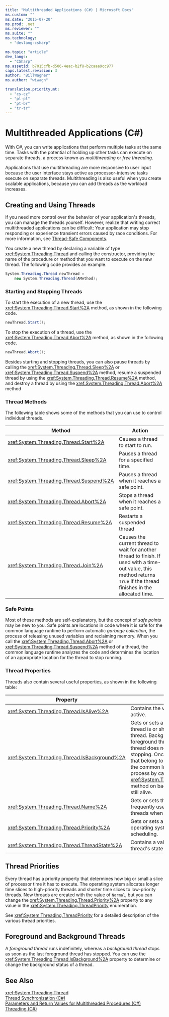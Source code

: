 ```yaml
---
title: "Multithreaded Applications (C#) | Microsoft Docs"
ms.custom: ""
ms.date: "2015-07-20"
ms.prod: .net
ms.reviewer: ""
ms.suite: ""
ms.technology: 
  - "devlang-csharp"

ms.topic: "article"
dev_langs: 
  - "CSharp"
ms.assetid: b7015cfb-d506-4eac-b2f8-b2caaa9cc977
caps.latest.revision: 3
author: "BillWagner"
ms.author: "wiwagn"

translation.priority.mt: 
  - "cs-cz"
  - "pl-pl"
  - "pt-br"
  - "tr-tr"
---
```

# Multithreaded Applications (C#)
With C#, you can write applications that perform multiple tasks at the same time. Tasks with the potential of holding up other tasks can execute on separate threads, a process known as *multithreading* or *free threading*.  
  
 Applications that use multithreading are more responsive to user input because the user interface stays active as processor-intensive tasks execute on separate threads. Multithreading is also useful when you create scalable applications, because you can add threads as the workload increases.  
  
## Creating and Using Threads  
 If you need more control over the behavior of your application's threads, you can manage the threads yourself. However, realize that writing correct multithreaded applications can be difficult: Your application may stop responding or experience transient errors caused by race conditions. For more information, see [Thread-Safe Components](https://msdn.microsoft.com/library/a8544e2s.aspx).  
  
 You create a new thread by declaring a variable of type <xref:System.Threading.Thread> and calling the constructor, providing the name of the procedure or method that you want to execute on the new thread. The following code provides an example.  
  
```csharp  
System.Threading.Thread newThread =  
    new System.Threading.Thread(AMethod);  
```  
  
### Starting and Stopping Threads  
 To start the execution of a new thread, use the <xref:System.Threading.Thread.Start%2A> method, as shown in the following code.  
  
```csharp  
newThread.Start();  
```  
  
 To stop the execution of a thread, use the <xref:System.Threading.Thread.Abort%2A> method, as shown in the following code.  
  
```csharp  
newThread.Abort();  
```  
  
 Besides starting and stopping threads, you can also pause threads by calling the <xref:System.Threading.Thread.Sleep%2A> or <xref:System.Threading.Thread.Suspend%2A> method, resume a suspended thread by using the <xref:System.Threading.Thread.Resume%2A> method, and destroy a thread by using the <xref:System.Threading.Thread.Abort%2A> method  
  
### Thread Methods  
 The following table shows some of the methods that you can use to control individual threads.  
  
|Method|Action|  
|------------|------------|  
|<xref:System.Threading.Thread.Start%2A>|Causes a thread to start to run.|  
|<xref:System.Threading.Thread.Sleep%2A>|Pauses a thread for a specified time.|  
|<xref:System.Threading.Thread.Suspend%2A>|Pauses a thread when it reaches a safe point.|  
|<xref:System.Threading.Thread.Abort%2A>|Stops a thread when it reaches a safe point.|  
|<xref:System.Threading.Thread.Resume%2A>|Restarts a suspended thread|  
|<xref:System.Threading.Thread.Join%2A>|Causes the current thread to wait for another thread to finish. If used with a time-out value, this method returns `True` if the thread finishes in the allocated time.|  
  
### Safe Points  
 Most of these methods are self-explanatory, but the concept of *safe points* may be new to you. Safe points are locations in code where it is safe for the common language runtime to perform automatic *garbage collection*, the process of releasing unused variables and reclaiming memory. When you call the <xref:System.Threading.Thread.Abort%2A> or <xref:System.Threading.Thread.Suspend%2A> method of a thread, the common language runtime analyzes the code and determines the location of an appropriate location for the thread to stop running.  
  
### Thread Properties  
 Threads also contain several useful properties, as shown in the following table:  
  
|Property|Value|  
|--------------|-----------|  
|<xref:System.Threading.Thread.IsAlive%2A>|Contains the value `True` if a thread is active.|  
|<xref:System.Threading.Thread.IsBackground%2A>|Gets or sets a Boolean that indicates if a thread is or should be a background thread. Background threads are like foreground threads, but a background thread does not prevent a process from stopping. Once all foreground threads that belong to a process have stopped, the common language runtime ends the process by calling the <xref:System.Threading.Thread.Abort%2A> method on background threads that are still alive.|  
|<xref:System.Threading.Thread.Name%2A>|Gets or sets the name of a thread. Most frequently used to discover individual threads when you debug.|  
|<xref:System.Threading.Thread.Priority%2A>|Gets or sets a value that is used by the operating system to prioritize thread scheduling.|  
|<xref:System.Threading.Thread.ThreadState%2A>|Contains a value that describes a thread's state or states.|  
  
## Thread Priorities  
 Every thread has a priority property that determines how big or small a slice of processor time it has to execute. The operating system allocates longer time slices to high-priority threads and shorter time slices to low-priority threads. New threads are created with the value of `Normal`, but you can change the <xref:System.Threading.Thread.Priority%2A> property to any value in the <xref:System.Threading.ThreadPriority> enumeration.  
  
 See <xref:System.Threading.ThreadPriority> for a detailed description of the various thread priorities.  
  
## Foreground and Background Threads  
 A *foreground thread* runs indefinitely, whereas a *background thread* stops as soon as the last foreground thread has stopped. You can use the <xref:System.Threading.Thread.IsBackground%2A> property to determine or change the background status of a thread.  
  
## See Also  
 <xref:System.Threading.Thread>   
 [Thread Synchronization (C#)](../../../../csharp/programming-guide/concepts/threading/thread-synchronization.md)   
 [Parameters and Return Values for Multithreaded Procedures (C#)](../../../../csharp/programming-guide/concepts/threading/parameters-and-return-values-for-multithreaded-procedures.md)   
 [Threading (C#)](../../../../csharp/programming-guide/concepts/threading/index.md)
